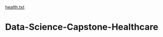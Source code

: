 [health.txt](https://github.com/mushtaque786/Data-Science-Capstone-Healthcare/files/7027190/health.txt)
# Data-Science-Capstone-Healthcare
